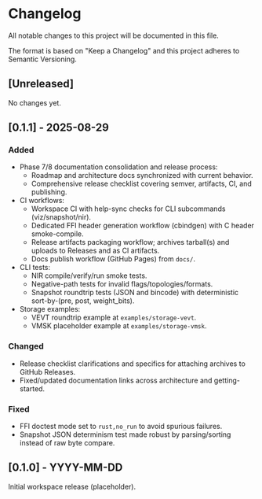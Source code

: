 # Changelog

All notable changes to this project will be documented in this file.

The format is based on "Keep a Changelog" and this project adheres to Semantic Versioning.

## [Unreleased]

No changes yet.

## [0.1.1] - 2025-08-29

### Added
- Phase 7/8 documentation consolidation and release process:
  - Roadmap and architecture docs synchronized with current behavior.
  - Comprehensive release checklist covering semver, artifacts, CI, and publishing.
- CI workflows:
  - Workspace CI with help-sync checks for CLI subcommands (viz/snapshot/nir).
  - Dedicated FFI header generation workflow (cbindgen) with C header smoke-compile.
  - Release artifacts packaging workflow; archives tarball(s) and uploads to Releases and as CI artifacts.
  - Docs publish workflow (GitHub Pages) from `docs/`.
- CLI tests:
  - NIR compile/verify/run smoke tests.
  - Negative-path tests for invalid flags/topologies/formats.
  - Snapshot roundtrip tests (JSON and bincode) with deterministic sort-by-(pre, post, weight_bits).
- Storage examples:
  - VEVT roundtrip example at `examples/storage-vevt`.
  - VMSK placeholder example at `examples/storage-vmsk`.

### Changed
- Release checklist clarifications and specifics for attaching archives to GitHub Releases.
- Fixed/updated documentation links across architecture and getting-started.

### Fixed
- FFI doctest mode set to `rust,no_run` to avoid spurious failures.
- Snapshot JSON determinism test made robust by parsing/sorting instead of raw byte compare.

## [0.1.0] - YYYY-MM-DD
Initial workspace release (placeholder).
